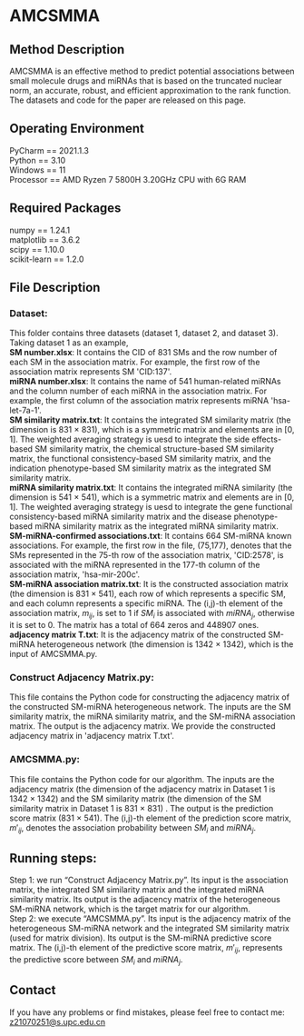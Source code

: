 # AMCSMMA
## Method Description
AMCSMMA is an effective method to predict potential associations between small molecule drugs and miRNAs that is based on the truncated nuclear norm, an accurate, robust, and efficient approximation to the rank function. The datasets and code for the paper are released on this page.

## Operating Environment
PyCharm == 2021.1.3       
Python == 3.10  
Windows == 11            
Processor == AMD Ryzen 7 5800H 3.20GHz CPU with 6G RAM       

## Required Packages
numpy == 1.24.1     
matplotlib == 3.6.2    
scipy == 1.10.0     
scikit-learn == 1.2.0   

## File Description
### Dataset: 
This folder contains three datasets (dataset 1, dataset 2, and dataset 3). Taking dataset 1 as an example,    
**SM number.xlsx**: It contains the CID of 831 SMs and the row number of each SM in the association matrix. For example, the first row of the association matrix represents SM 'CID:137'.   
**miRNA number.xlsx**: It contains the name of 541 human-related miRNAs and the column number of each miRNA in the association matrix. For example, the first column of the association matrix represents miRNA 'hsa-let-7a-1'.   
**SM similarity matrix.txt**: It contains the integrated SM similarity matrix (the dimension is 831 $\times$ 831), which is a symmetric matrix and elements are in [0, 1]. The weighted averaging strategy is uesd to integrate the side effects-based SM similarity matrix, the chemical structure-based SM similarity matrix, the functional consistency-based SM similarity matrix, and the indication phenotype-based SM similarity matrix as the integrated SM similarity matrix.         
**miRNA similarity matrix.txt**: It contains the integrated miRNA similarity (the dimension is 541 $\times$ 541), which is a symmetric matrix and elements are in [0, 1]. The weighted averaging strategy is uesd to integrate the gene functional consistency-based miRNA similarity matrix and the disease phenotype-based miRNA similarity matrix as the integrated miRNA similarity matrix.       
**SM-miRNA-confirmed associations.txt**: It contains 664 SM-miRNA known associations. For example, the first row in the file, (75,177), denotes that the SMs represented in the 75-th row of the association matrix, 'CID:2578', is associated with the miRNA represented in the 177-th column of the association matrix, 'hsa-mir-200c'.      
**SM-miRNA association matrix.txt**: It is the constructed association matrix (the dimension is 831 $\times$ 541), each row of which represents a specific SM, and each column represents a specific miRNA. The (i,j)-th element of the association matrix, $m_{ij}$, is set to 1 if $SM_i$ is associated with $miRNA_j$, otherwise it is set to 0. The matrix has a total of 664 zeros and 448907 ones.         
**adjacency matrix T.txt**: It is the adjacency matrix of the constructed SM-miRNA heterogeneous network (the dimension is 1342 $\times$ 1342), which is the input of AMCSMMA.py.
### Construct Adjacency Matrix.py:
This file contains the Python code for constructing the adjacency matrix of the constructed SM-miRNA heterogeneous network. The inputs are the SM similarity matrix, the miRNA similarity matrix, and the SM-miRNA association matrix. The output is the adjacency matrix. We provide the constructed adjacency matrix in 'adjacency matrix T.txt'.
### AMCSMMA.py:   
This file contains the Python code for our algorithm. The inputs are the adjacency matrix (the dimension of the adjacency matrix in Dataset 1 is 1342 $\times$ 1342) and the SM similarity matrix (the dimension of the SM similarity matrix in Dataset 1 is 831 $\times$ 831) . The output is the prediction score matrix (831 $\times$ 541). The (i,j)-th element of the prediction score matrix, $m'_{ij}$, denotes the association probability between $SM_i$ and $miRNA_j$.

## Running steps:
Step 1: we run “Construct Adjacency Matrix.py”. Its input is the association matrix, the integrated SM similarity matrix and the integrated miRNA similarity matrix. Its output is the adjacency matrix of the heterogeneous SM-miRNA network, which is the target matrix for our algorithm.       
Step 2: we execute “AMCSMMA.py”. Its input is the adjacency matrix of the heterogeneous SM-miRNA network and the integrated SM similarity matrix (used for matrix division). Its output is the SM-miRNA predictive score matrix. The (i,j)-th element of the predictive score matrix, $m'_{ij}$, represents the predictive score between $SM_i$ and $miRNA_j$.

## Contact
If you have any problems or find mistakes, please feel free to contact me: z21070251@s.upc.edu.cn



